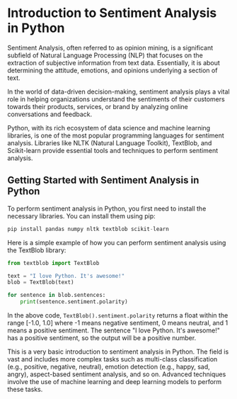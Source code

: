 # Introduction to Sentiment Analysis in Python

Sentiment Analysis, often referred to as opinion mining, is a significant subfield of Natural Language Processing (NLP) that focuses on the extraction of subjective information from text data. Essentially, it is about determining the attitude, emotions, and opinions underlying a section of text.

In the world of data-driven decision-making, sentiment analysis plays a vital role in helping organizations understand the sentiments of their customers towards their products, services, or brand by analyzing online conversations and feedback.

Python, with its rich ecosystem of data science and machine learning libraries, is one of the most popular programming languages for sentiment analysis. Libraries like NLTK (Natural Language Toolkit), TextBlob, and Scikit-learn provide essential tools and techniques to perform sentiment analysis.

## Getting Started with Sentiment Analysis in Python

To perform sentiment analysis in Python, you first need to install the necessary libraries. You can install them using pip:

```python
pip install pandas numpy nltk textblob scikit-learn
```

Here is a simple example of how you can perform sentiment analysis using the TextBlob library:

```python
from textblob import TextBlob

text = "I love Python. It's awesome!"
blob = TextBlob(text)

for sentence in blob.sentences:
    print(sentence.sentiment.polarity)
```

In the above code, `TextBlob().sentiment.polarity` returns a float within the range [-1.0, 1.0] where -1 means negative sentiment, 0 means neutral, and 1 means a positive sentiment. The sentence "I love Python. It's awesome!" has a positive sentiment, so the output will be a positive number.

This is a very basic introduction to sentiment analysis in Python. The field is vast and includes more complex tasks such as multi-class classification (e.g., positive, negative, neutral), emotion detection (e.g., happy, sad, angry), aspect-based sentiment analysis, and so on. Advanced techniques involve the use of machine learning and deep learning models to perform these tasks.